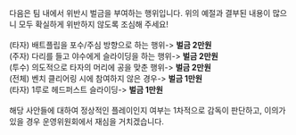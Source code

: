 다음은 팀 내에서 위반시 벌금을 부여하는 행위입니다. 위의 예절과 결부된 내용이 많으니 모두 확실하게 위반하지 않도록 조심해 주세요!<br>
<br>
(타자) 배트플립을 포수/주심 방향으로 하는 행위-> <strong>벌금 2만원</strong><br>
(주자) 다리를 들고 야수에게 슬라이딩을 하는 행위-> <strong>벌금 2만원</strong><br>
(투수) 의도적으로 타자의 머리에 공을 맞춘 행위-> <strong>벌금 2만원</strong><br>
(전체) 벤치 클리어링 시에 참여하지 않은 경우-> <strong>벌금 1만원</strong><br>
(타자) 1루로 헤드퍼스트 슬라이딩-> <strong>벌금 1만원</strong><br>
<br>
해당 사안들에 대하여 정상적인 플레이인지 여부는 1차적으로 감독이 판단하고, 이의가 있을 경우 운영위원회에서 재심을 거치겠습니다.
